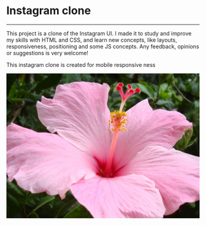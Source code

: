 <h1>Instagram clone</h1>
<hr>
<p>This project is a clone of the Instagram UI. I made it to study and improve my skills with HTML and CSS, and learn new concepts, like layouts, responsiveness, positioning and some JS concepts. Any feedback, opinions or suggestions is very welcome!</p>

<p>This instagram clone is created for mobile responsive ness </p>

<img src="images/image1.jpg">